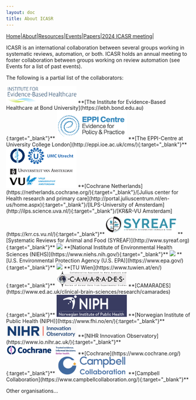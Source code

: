```yaml
---
layout: doc
title: About ICASR
---
```

[Home](index.md)|[About](about.md)|[Resources](resources.md)|[Events](events.md)|[Papers](papers.md)|[2024 ICASR meeting](2024_meeting.md)|  

ICASR is an international collaboration between several groups working in systematic reviews, automation, or both. ICASR holds an annual meeting to foster collaboration between groups working on review automation (see Events for a list of past events).

The following is a partial list of the collaborators:  


<img src="images/IEBH_logo.svg" width="192">
**[The Institute for Evidence-Based Healthcare at Bond University](https://iebh.bond.edu.au){:target="_blank"}**


<img src="images/eppi-centre logo.png" width="192">
**[The EPPI-Centre at University College London](http://eppi.ioe.ac.uk/cms/){:target="_blank"}**


<img src="images/uva_umcu_vu_cochrane.jpg" width="192">  
**[Cochrane Netherlands](https://netherlands.cochrane.org/){:target="_blank"}/[Julius center for Health research and primary care](http://portal.juliuscentrum.nl/en-us/home.aspx){:target="_blank"}/[ILPS-University of Amsterdam](http://ilps.science.uva.nl/){:target="_blank"}/[KR&R-VU Amsterdam](https://krr.cs.vu.nl/){:target="_blank"}**


<img src="images/syreafv2.png" width="192">  
**[Systematic Reviews for Animal and Food (SYREAF)](http://www.syreaf.org){:target="_blank"}**


<img src="images/niehs" width="192">
**[National Institute of Environmental Health Sciences (NIEHS)](https://www.niehs.nih.gov/){:target="_blank"}**


<img src="images/EPA" width="192">
**[U.S. Environmental Protection Agency (U.S. EPA)](https://www.epa.gov/){:target="_blank"}**


<img src="images/TUWIEN" width="192">
**[TU Wien](https://www.tuwien.at/en/){:target="_blank"}**


<img src="images/CAMARADES.png" width="192">
**[CAMARADES](https://www.ed.ac.uk/clinical-brain-sciences/research/camarades){:target="_blank"}**


<img src="images/niph.png" width="192">
**[Norwegian Institute of Public Health (NIPH)](https://www.fhi.no/en/){:target="_blank"}**


<img src="images/NIHRIO.png" width="192">
**[NIHR Innovation Observatory](https://www.io.nihr.ac.uk/){:target="_blank"}**


<img src="images/cochrane.png" width="192">
**[Cochrane](https://www.cochrane.org/){:target="_blank"}**


<img src="images/campbell.png" width="192">
**[Campbell Collaboration](https://www.campbellcollaboration.org/){:target="_blank"}**


Other organisations…
